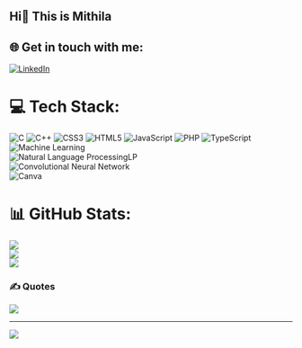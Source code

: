 ## Hi👋 This is Mithila

## 🌐 Get in touch with me:
[![LinkedIn](https://img.shields.io/badge/LinkedIn-%230077B5.svg?style=for-the-badge&logo=linkedin&logoColor=white)](https://www.linkedin.com/in/mithila-akter/) 

# 💻 Tech Stack:
![C](https://img.shields.io/badge/C-%2300bcd4.svg?style=for-the-badge&logo=c&logoColor=white) 
![C++](https://img.shields.io/badge/C++-%23006496.svg?style=for-the-badge&logo=c%2B%2B&logoColor=white) 
![CSS3](https://img.shields.io/badge/CSS3-%231572B6.svg?style=for-the-badge&logo=css3&logoColor=white) 
![HTML5](https://img.shields.io/badge/HTML5-%23E34F26.svg?style=for-the-badge&logo=html5&logoColor=white) 
![JavaScript](https://img.shields.io/badge/JavaScript-%23F7DF1E.svg?style=for-the-badge&logo=javascript&logoColor=black) 
![PHP](https://img.shields.io/badge/PHP-%23777BB4.svg?style=for-the-badge&logo=php&logoColor=white) 
![TypeScript](https://img.shields.io/badge/TypeScript-%23007ACC.svg?style=for-the-badge&logo=typescript&logoColor=white) 
![Machine Learning](https://img.shields.io/badge/Machine%20Learning-%23FF6F00.svg?style=for-the-badge&logo=TensorFlow&logoColor=white)  
![Natural Language ProcessingLP](https://img.shields.io/badge/NLP-%234285F4.svg?style=for-the-badge&logo=Google%20Cloud&logoColor=white)  
![Convolutional Neural Network](https://img.shields.io/badge/CNN-%23E4405F.svg?style=for-the-badge&logo=DeepLearning&logoColor=white)  
![Canva](https://img.shields.io/badge/Canva-%2300C4CC.svg?style=for-the-badge&logo=Canva&logoColor=white) 

# 📊 GitHub Stats:
![](https://github-readme-stats.vercel.app/api?username=mithila15&theme=tokyonight&hide_border=false&include_all_commits=true&count_private=true)<br/>
![](https://github-readme-streak-stats.herokuapp.com/?user=mithila15&theme=tokyonight&hide_border=false)<br/>
![](https://github-readme-stats.vercel.app/api/top-langs/?username=mithila15&theme=tokyonight&hide_border=false&include_all_commits=true&count_private=true&layout=compact)

### ✍️ Quotes
![](https://quotes-github-readme.vercel.app/api?type=horizontal&theme=tokyonight)

---
[![](https://visitcount.itsvg.in/api?id=mithila15a&icon=5&color=6)](https://visitcount.itsvg.in)

